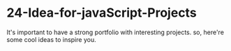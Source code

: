 # 24-Idea-for-javaScript-Projects
It's important to have a strong portfolio with interesting  projects. so, here're some cool ideas to inspire you.
